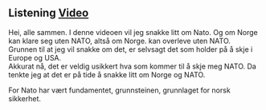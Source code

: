 ## Listening [Video](https://www.youtube.com/watch?v=RbJodUXWwl4)

Hei, alle sammen. I denne videoen vil jeg snakke litt om Nato. Og om Norge kan klare seg uten NATO, altså om Norge. kan overleve uten NATO.  
Grunnen til at jeg vil snakke om det, er selvsagt det som holder på å skje i Europe og USA.  
Akkurat nå, det er veldig usikkert hva som kommer til å skje meg NATO. Da tenkte jeg at det er på tide å snakke litt om Norge og NATO. 

For Nato har vært fundamentet, grunnsteinen, grunnlaget for norsk sikkerhet. 


